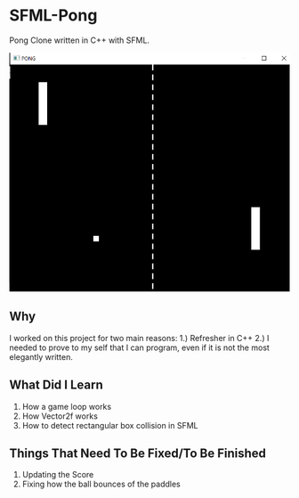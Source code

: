 # SFML-Pong

Pong Clone written in C++ with SFML.

![demo](https://github.com/andrewfarmer13/SFML-Pong/blob/main/Images/pong.png)

## Why

I worked on this project for two main reasons: 
  1.) Refresher in C++ 
  2.) I needed to prove to my self that I can program, even if it is not the most elegantly written.


## What Did I Learn

1. How a game loop works
2. How Vector2f works
3. How to detect rectangular box collision in SFML

## Things That Need To Be Fixed/To Be Finished

1. Updating the Score
2. Fixing how the ball bounces of the paddles
